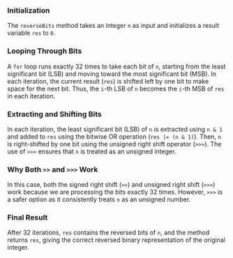 ### Initialization

The `reverseBits` method takes an integer `n` as input and initializes a result variable `res` to `0`.

### Looping Through Bits

A `for` loop runs exactly 32 times to take each bit of `n`, starting from the least significant bit (LSB) and moving toward the most significant bit (MSB). In each iteration, the current result (`res`) is shifted left by one bit to make space for the next bit. Thus, the `i`-th LSB of `n` becomes the `i`-th MSB of `res` in each iteration.

### Extracting and Shifting Bits

In each iteration, the least significant bit (LSB) of `n` is extracted using `n & 1` and added to `res` using the bitwise OR operation (`res |= (n & 1)`). Then, `n` is right-shifted by one bit using the unsigned right shift operator (`>>>`). The use of `>>>` ensures that `n` is treated as an unsigned integer.

### Why Both `>>` and `>>>` Work

In this case, both the signed right shift (`>>`) and unsigned right shift (`>>>`) work because we are processing the bits exactly 32 times. However, `>>>` is a safer option as it consistently treats `n` as an unsigned number.

### Final Result

After 32 iterations, `res` contains the reversed bits of `n`, and the method returns `res`, giving the correct reversed binary representation of the original integer.
